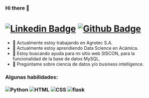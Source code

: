 ### Hi there 👋
# [![Linkedin Badge](https://img.shields.io/badge/-LinkedIn-0077B5?style=flat&logo=Linkedin&logoColor=white&link=https://www.linkedin.com/in/fabian-krausse/)](https://www.linkedin.com/in/fabian-krausse/) [![Github Badge](https://img.shields.io/badge/-Github-242A2D?style=flat&logo=Github&logoColor=white&link=https://github.com/fkrausse/)](https://github.com/fkrausse/)

- 🔭 Actualmente estoy trabajando en Agrotec S.A. 
- 🌱 Actualmente estoy aprendiendo Data Science en Acámica.
- 🤔 Estoy buscando ayuda para mi sitio web SISCON, para la funcionalidad de la base de datos MySQL.
- 💬 Pregúntame sobre ciencia de datos y/o business intelligence. 

### Algunas habilidades: <br/> <br/> ![Python](https://img.shields.io/badge/-Python-0077B5?style=flat&logoColor=white&logo=python) ![HTML](https://img.shields.io/badge/-HTML-ff0d00?style=flat&logoColor=white&logo=html5) ![CSS](https://img.shields.io/badge/-CSS-196eff?style=flat&logoColor=white&logo=css3) ![flask](https://img.shields.io/badge/-flask-000000?style=flat&logoColor=white&logo=flask)
